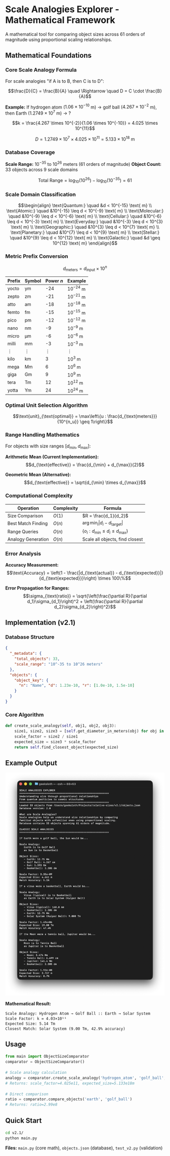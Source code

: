 # Scale Analogies Explorer - Mathematical Framework

A mathematical tool for comparing object sizes across 61 orders of magnitude using proportional scaling relationships.

## Mathematical Foundations

### Core Scale Analogy Formula

For scale analogies "if A is to B, then C is to D":

$$\frac{D}{C} = \frac{B}{A} \quad \Rightarrow \quad D = C \cdot \frac{B}{A}$$

**Example:** If hydrogen atom ($1.06 \times 10^{-10}$ m) → golf ball ($4.267 \times 10^{-2}$ m), then Earth ($1.2749 \times 10^7$ m) → ?

$$k = \frac{4.267 \times 10^{-2}}{1.06 \times 10^{-10}} = 4.025 \times 10^{11}$$

$$D = 1.2749 \times 10^7 \times 4.025 \times 10^{11} = 5.133 \times 10^{18} \text{ m}$$

### Database Coverage

**Scale Range:** $10^{-35}$ to $10^{26}$ meters (61 orders of magnitude)
**Object Count:** 33 objects across 9 scale domains

$$\text{Total Range} = \log_{10}(10^{26}) - \log_{10}(10^{-35}) = 61$$

### Scale Domain Classification

$$\begin{align}
\text{Quantum:} \quad &d < 10^{-15} \text{ m} \\
\text{Atomic:} \quad &10^{-15} \leq d < 10^{-9} \text{ m} \\
\text{Molecular:} \quad &10^{-9} \leq d < 10^{-6} \text{ m} \\
\text{Cellular:} \quad &10^{-6} \leq d < 10^{-3} \text{ m} \\
\text{Everyday:} \quad &10^{-3} \leq d < 10^{3} \text{ m} \\
\text{Geographic:} \quad &10^{3} \leq d < 10^{7} \text{ m} \\
\text{Planetary:} \quad &10^{7} \leq d < 10^{9} \text{ m} \\
\text{Stellar:} \quad &10^{9} \leq d < 10^{12} \text{ m} \\
\text{Galactic:} \quad &d \geq 10^{12} \text{ m}
\end{align}$$

### Metric Prefix Conversion

$$d_{\text{meters}} = d_{\text{input}} \times 10^n$$

| Prefix | Symbol | Power $n$ | Example |
|--------|---------|-----------|---------|
| yocto  | ym      | -24      | $10^{-24}$ m |
| zepto  | zm      | -21      | $10^{-21}$ m |
| atto   | am      | -18      | $10^{-18}$ m |
| femto  | fm      | -15      | $10^{-15}$ m |
| pico   | pm      | -12      | $10^{-12}$ m |
| nano   | nm      | -9       | $10^{-9}$ m |
| micro  | μm      | -6       | $10^{-6}$ m |
| milli  | mm      | -3       | $10^{-3}$ m |
| ⋮      | ⋮       | ⋮        | ⋮ |
| kilo   | km      | 3        | $10^{3}$ m |
| mega   | Mm      | 6        | $10^{6}$ m |
| giga   | Gm      | 9        | $10^{9}$ m |
| tera   | Tm      | 12       | $10^{12}$ m |
| yotta  | Ym      | 24       | $10^{24}$ m |

### Optimal Unit Selection Algorithm

$$\text{unit}_{\text{optimal}} = \max\left\{u : \frac{d_{\text{meters}}}{10^{n_u}} \geq 1\right\}$$

### Range Handling Mathematics

For objects with size ranges $[d_{\min}, d_{\max}]$:

**Arithmetic Mean (Current Implementation):**
$$d_{\text{effective}} = \frac{d_{\min} + d_{\max}}{2}$$

**Geometric Mean (Alternative):**
$$d_{\text{effective}} = \sqrt{d_{\min} \times d_{\max}}$$

### Computational Complexity

| Operation | Complexity | Formula |
|-----------|------------|---------|
| Size Comparison | $O(1)$ | $R = \frac{d_1}{d_2}$ |
| Best Match Finding | $O(n)$ | $\arg\min_i \|d_i - d_{\text{target}}\|$ |
| Range Queries | $O(n)$ | $\{o_i : d_{\min} \leq d_i \leq d_{\max}\}$ |
| Analogy Generation | $O(n)$ | Scale all objects, find closest |

### Error Analysis

**Accuracy Measurement:**
$$\text{Accuracy} = \left(1 - \frac{|d_{\text{actual}} - d_{\text{expected}}|}{d_{\text{expected}}}\right) \times 100\%$$

**Error Propagation for Ranges:**
$$\sigma_{\text{ratio}} = \sqrt{\left(\frac{\partial R}{\partial d_1}\sigma_{d_1}\right)^2 + \left(\frac{\partial R}{\partial d_2}\sigma_{d_2}\right)^2}$$

## Implementation (v2.1)

### Database Structure
```json
{
  "_metadata": {
    "total_objects": 33,
    "scale_range": "10^-35 to 10^26 meters"
  },
  "objects": {
    "object_key": {
      "n": "Name", "d": 1.23e-10, "r": [1.0e-10, 1.5e-10]
    }
  }
}
```

### Core Algorithm
```python
def create_scale_analogy(self, obj1, obj2, obj3):
    size1, size2, size3 = [self.get_diameter_in_meters(obj) for obj in [obj1, obj2, obj3]]
    scale_factor = size2 / size1
    expected_size = size3 * scale_factor
    return self.find_closest_object(expected_size)
```

## Example Output

![Scale Analogies Explorer Screenshot](v2.1/static/screenshot.png)

**Mathematical Result:**
```
Scale Analogy: Hydrogen Atom → Golf Ball :: Earth → Solar System
Scale Factor: k = 4.03×10¹¹
Expected Size: 5.14 Tm
Closest Match: Solar System (9.00 Tm, 42.9% accuracy)
```

## Usage

```python
from main import ObjectSizeComparator
comparator = ObjectSizeComparator()

# Scale analogy calculation
analogy = comparator.create_scale_analogy('hydrogen_atom', 'golf_ball', 'earth')
# Returns: scale_factor=4.025e11, expected_size=5.133e18m

# Direct comparison
ratio = comparator.compare_objects('earth', 'golf_ball')
# Returns: ratio=2.99e8
```

## Quick Start

```bash
cd v2.1/
python main.py
```

**Files:** `main.py` (core math), `objects.json` (database), `test_v2.py` (validation)
